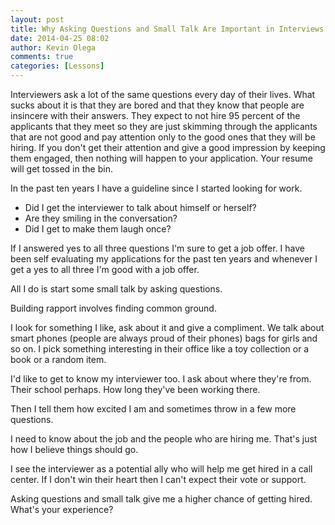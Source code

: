```yaml
---
layout: post
title: Why Asking Questions and Small Talk Are Important in Interviews
date: 2014-04-25 08:02
author: Kevin Olega
comments: true
categories: [Lessons]
---
```

Interviewers ask a lot of the same questions every day of their lives. What sucks about it is that they are bored and that they know that people are insincere with their answers. They expect to not hire 95 percent of the applicants that they meet so they are just skimming through the applicants that are not good and pay attention only to the good ones that they will be hiring. If you don't get their attention and give a good impression by keeping them engaged, then nothing will happen to your application. Your resume will get tossed in the bin.

In the past ten years I have a guideline since I started looking for work.

<ul>
    <li>Did I get the interviewer to talk about himself or herself?</li>
    <li>Are they smiling in the conversation?</li>
    <li>Did I get to make them laugh once?</li>
</ul>

If I answered yes to all three questions I'm sure to get a job offer. I have been self evaluating my applications for the past ten years and whenever I get a yes to all three I'm good with a job offer.

All I do is start some small talk by asking questions.

Building rapport involves finding common ground.

I look for something I like, ask about it and give a compliment. We talk about smart phones (people are always proud of their phones) bags for girls and so on. I pick something interesting in their office like a toy collection or a book or a random item.

I'd like to get to know my interviewer too. I ask about where they're from. Their school perhaps. How long they've been working there.

Then I tell them how excited I am and sometimes throw in a few more questions.

I need to know about the job and the people who are hiring me. That's just how I believe things should go.

I see the interviewer as a potential ally who will help me get hired in a call center. If I don't win their heart then I can't expect their vote or support.

Asking questions and small talk give me a higher chance of getting hired. What's your experience?
